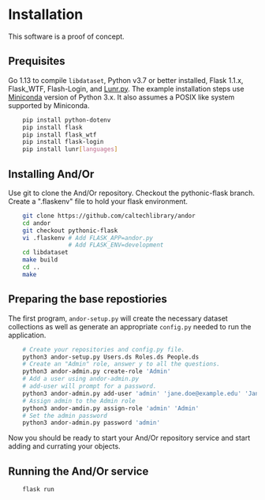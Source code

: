 
# Installation

This software is a proof of concept. 

## Prequisites

Go 1.13 to compile `libdataset`, Python v3.7 or better installed, 
Flask 1.1.x, Flask\_WTF, Flash-Login, and [Lunr.py](https://lunr.readthedocs.io/en/latest/).
The example installation steps use 
[Miniconda](https://docs.conda.io/en/latest/miniconda.html "Miniconda installation page") version of Python 3.x.  It also assumes a POSIX like
system supported by Miniconda.

```bash
    pip install python-dotenv
    pip install flask
    pip install flask_wtf
    pip install flask-login
    pip install lunr[languages]
```

## Installing And/Or

Use git to clone the And/Or repository. Checkout the pythonic-flask branch.
Create a ".flaskenv" file to hold your flask environment.

```bash
    git clone https://github.com/caltechlibrary/andor
    cd andor
    git checkout pythonic-flask
    vi .flaskenv # Add FLASK_APP=andor.py  
                 # Add FLASK_ENV=development
    cd libdataset
    make build
    cd ..
    make
```

## Preparing the base repostiories

The first program, `andor-setup.py` will create the necessary dataset
collections as well as generate an appropriate `config.py` needed to run the
application.

```bash
    # Create your repositories and config.py file.
    python3 andor-setup.py Users.ds Roles.ds People.ds
    # Create an "Admin" role, answer y to all the questions.
    python3 andor-admin.py create-role 'Admin'
    # Add a user using andor-admin.py
    # add-user will prompt for a password.
    python3 andor-admin.py add-user 'admin' 'jane.doe@example.edu' 'Jane Doe'
    # Assign admin to the Admin role
    python3 andor-amdin.py assign-role 'admin' 'Admin'
    # Set the admin password
    python3 andor-admin.py password 'admin'
```

Now you should be ready to start your And/Or repository service and start
adding and currating your objects.

## Running the And/Or service

```bash
    flask run
```
